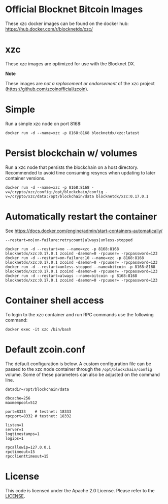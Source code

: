 Official Blocknet Bitcoin Images
=================================

These xzc docker images can be found on the docker hub: https://hub.docker.com/r/blocknetdx/xzc/

xzc
========

These xzc images are optimized for use with the Blocknet DX.

**Note**

These images are _not a replacement or endorsement_ of the xzc project (https://github.com/zcoinofficial/zcoin).


Simple
======

Run a simple xzc node on port 8168:
```
docker run -d --name=xzc -p 8168:8168 blocknetdx/xzc:latest
```


Persist blockchain w/ volumes
=============================

Run a xzc node that persists the blockchain on a host directory. Recommended to avoid time consuming resyncs when updating to later container versions.
```
docker run -d --name=xzc -p 8168:8168 -v=/crypto/xzc/config:/opt/blockchain/config -v=/crypto/xzc/data:/opt/blockchain/data blocknetdx/xzc:0.17.0.1
```


Automatically restart the container
===================================

See https://docs.docker.com/engine/admin/start-containers-automatically/

`--restart=no|on-failure:retrycount|always|unless-stopped`

```
docker run -d --restart=no --name=xzc -p 8168:8168 blocknetdx/xzc:0.17.0.1 zcoind -daemon=0 -rpcuser= -rpcpassword=123
docker run -d --restart=on-failure:10 --name=xzc -p 8168:8168 blocknetdx/xzc:0.17.0.1 zcoind -daemon=0 -rpcuser= -rpcpassword=123
docker run -d --restart=unless-stopped --name=bitcoin -p 8168:8168 blocknetdx/xzc:0.17.0.1 zcoind -daemon=0 -rpcuser= -rpcpassword=123
docker run -d --restart=always --name=bitcoin -p 8168:8168 blocknetdx/xzc:0.17.0.1 zcoind -daemon=0 -rpcuser= -rpcpassword=123
```


Container shell access
======================

To login to the xzc container and run RPC commands use the following command:
```
docker exec -it xzc /bin/bash
```


Default zcoin.conf
=====================

The default configuration is below. A custom configuration file can be passed to the xzc  node container through the `/opt/blockchain/config` volume. Some of these parameters can also be adjusted on the command line.
```
datadir=/opt/blockchain/data

dbcache=256
maxmempool=512

port=8333    # testnet: 18333
rpcport=8332 # testnet: 18332

listen=1
server=1
logtimestamps=1
logips=1

rpcallowip=127.0.0.1
rpctimeout=15
rpcclienttimeout=15
```


License
=======

This code is licensed under the Apache 2.0 License. Please refer to the [LICENSE](https://github.com/BlocknetDX/dockerimages/blob/master/LICENSE).